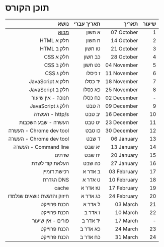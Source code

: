 # תוכן הקורס

| נושא      | תאריך עברי | תאריך      | שיעור |
| -----------: | -----------: | -----------: | -----------: |
| [מבוא](/CLASS_1.md)      | א חשון | 07 October      | 1 |
| HTML חלק א      | ח חשון | 14 October      | 2 |
| HTML חלק ב      | טו חשון | 21 October      | 3 |
| CSS חלק א      | כב חשון | 28 October      | 4 |
| CSS חלק ב      | כט חשון | 04 November      | 5 |
| CSS חלק ג      | ז כיסלו | 11 November      | 6 |
| JavaScript חלק א      | יד כסלו | 18 November      | 7 |
| JavaScript חלק ב      | כא כסלו | 25 November      | 8 |
| חנוכה - אין שיעור      | כח כסלו | 02 December      | - |
| JavaScript חלק ג      | ה טבט | 09 December      | 9 |
| העשרה - http/s      | יב טבט | 16 December      | 10 |
| העשרה - שבע השכבות      | יט טבט | 23 December      | 11 |
| העשרה - Chrome dev tool      | כו טבט | 30 December      | 12 |
| העשרה - Chrome dev tool      | ד שבט | 06 January      | 13 |
| העשרה - Command line      | יא שבט | 13 January      | 14 |
| שרתים      | יח שבט | 20 January      | 15 |
| העלאת קוד לשרת      | כה שבט | 27 January      | 16 |
| רכישת דומיין      | ב אדר א | 03 February      | 17 |
| הגדרת DNS      | ט אדר א | 10 February      | 18 |
| cache      | טז אדר א | 17 February      | 19 |
| חיזוק והדגשת נושאים שנלמדו      | כג אדר א | 24 February      | 20 |
| הכנת פרוייקט      | ל אדר א | 03 March      | 21 |
| הכנת פרוייקט      | ז אדר ב | 10 March      | 22 |
| פורים - אין שיעור      | יד אדר ב | 17 March      | - |
| הכנת פרוייקט      | כא אדר ב | 24 March      | 23 |
| הכנת פרוייקט      | כח אדר ב | 31 March      | 24 |